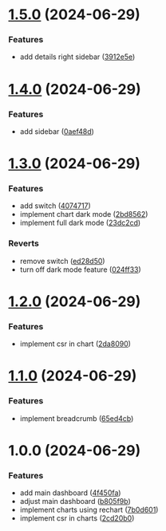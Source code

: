 # [1.5.0](https://github.com/dhiazfathra/frontend-starter/compare/v1.4.0...v1.5.0) (2024-06-29)


### Features

* add details right sidebar ([3912e5e](https://github.com/dhiazfathra/frontend-starter/commit/3912e5e06e0c4aaa44ba16f4b018b6a540acd3fa))

# [1.4.0](https://github.com/dhiazfathra/frontend-starter/compare/v1.3.0...v1.4.0) (2024-06-29)


### Features

* add sidebar ([0aef48d](https://github.com/dhiazfathra/frontend-starter/commit/0aef48d9cb8d2acafe18928c8fc610ebadcdb11e))

# [1.3.0](https://github.com/dhiazfathra/frontend-starter/compare/v1.2.0...v1.3.0) (2024-06-29)


### Features

* add switch ([4074717](https://github.com/dhiazfathra/frontend-starter/commit/4074717625bc3da42d6c949c5e3e76c806a01a1e))
* implement chart dark mode ([2bd8562](https://github.com/dhiazfathra/frontend-starter/commit/2bd8562693f8ac5a58f3c086ac01ae9cea3cc046))
* implement full dark mode ([23dc2cd](https://github.com/dhiazfathra/frontend-starter/commit/23dc2cd813eee9b0fe29a9ba892b8a657878b522))


### Reverts

* remove switch ([ed28d50](https://github.com/dhiazfathra/frontend-starter/commit/ed28d509211c5de69f4fd51bf9cc3229200de816))
* turn off dark mode feature ([024ff33](https://github.com/dhiazfathra/frontend-starter/commit/024ff3357ae359b86e37000a4a1b93b7691b8e62))

# [1.2.0](https://github.com/dhiazfathra/frontend-starter/compare/v1.1.0...v1.2.0) (2024-06-29)


### Features

* implement csr in chart ([2da8090](https://github.com/dhiazfathra/frontend-starter/commit/2da8090639c33a747909db7f450cc90369a12d7e))

# [1.1.0](https://github.com/dhiazfathra/frontend-starter/compare/v1.0.0...v1.1.0) (2024-06-29)


### Features

* implement breadcrumb ([65ed4cb](https://github.com/dhiazfathra/frontend-starter/commit/65ed4cb799875890a5b517bfe5052075c782e2cf))

# 1.0.0 (2024-06-29)


### Features

* add main dashboard ([4f450fa](https://github.com/dhiazfathra/frontend-starter/commit/4f450fa90f1d0ae49a9f9c76a248cf5580536b3f))
* adjust main dashboard ([b805f9b](https://github.com/dhiazfathra/frontend-starter/commit/b805f9bb106726d25b708524e5b656c84e7dbcdc))
* implement charts using rechart ([7b0d601](https://github.com/dhiazfathra/frontend-starter/commit/7b0d60187dbcd6b4a927ccc2fd791ae50a044e2a))
* implement csr in charts ([2cd20b0](https://github.com/dhiazfathra/frontend-starter/commit/2cd20b02d89743af34621f84fd8dcdfb3cf71dd8))
